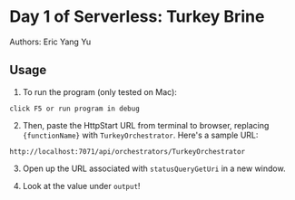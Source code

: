 # Day 1 of Serverless: Turkey Brine

Authors: Eric Yang Yu

## Usage
1. To run the program (only tested on Mac):
```
click F5 or run program in debug
```

2. Then, paste the HttpStart URL from terminal to browser, replacing `{functionName}` with `TurkeyOrchestrator`. Here's a sample URL:
```
http://localhost:7071/api/orchestrators/TurkeyOrchestrator
```

3. Open up the URL associated with `statusQueryGetUri` in a new window.

4. Look at the value under `output`!